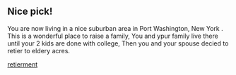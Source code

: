 ## Nice pick! 
You are now living in a nice suburban area in Port Washington, New York .  This is a wonderful place to raise a family, 
You and ypur family live there until your 2 kids are done with college, Then you and your spouse decied to retier to eldery acres. 

[retierment](../retirement.md)
